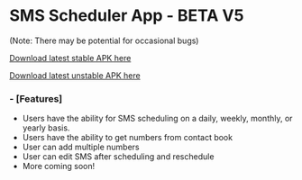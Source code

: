 
# SMS Scheduler App - BETA V5

(Note: There may be potential for occasional bugs)

[Download latest stable APK here](https://github.com/DeluxerPanda/Short_Message_Service/releases/latest "Download latest stable APK here")


[Download latest unstable APK here](https://github.com/DeluxerPanda/Short_Message_Service/blob/master/app/release/ "Download latest unstable APK here")

### - [Features]
- Users have the ability for SMS scheduling on a daily, weekly, monthly, or yearly basis.
- Users have the ability to get numbers from contact book
- User can add multiple numbers
- User can edit SMS after scheduling and reschedule
- More coming soon!
